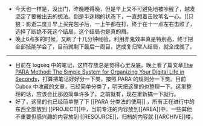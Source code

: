 - 今天也一样是，没出门，昨晚睡得晚，但是早上又不可避免地被吵醒了，越发坚定了要搬出去的想法。倒是半迷糊的状态下，一直想着击败苇名一心。[[只狼：影逝二度]] 早上买完包子后，一上午都在打，终于在十一点左右击败了，选择了断绝不死这个结局。这个结局也是真的屑。
- 晚上6点多的时候，又刷了十几分钟经验，利用赤鬼效率真是特别高，终于把全部技能学会了，目前就剩下最后一周目，达成复归常人结局，就全成就了。
- ---
- 目前在 logseq 中的笔记，这样存放总是觉得心里没底。晚上看了篇文章[The PARA Method: The Simple System for Organizing Your Digital Life in Seconds](https://fortelabs.com/blog/para/)，打算把笔记好好分一下类，按照 PARA 的规则分一下类。目前 Cubox 中收藏的文章，已经简单分类了，明天把这里的也整理一下。这里整理的话，应该会比那边简单许多了。之前就有，现在重新搞一下就行。
- 好了，这里的也已经简单整了下 [[PARA 分类法的使用]] ，所有正在进行中的东西全部放到 [[PROJECT]]中，当前专注的内容放到[[AREA]]中，一些其他不重要但感兴趣的内容放到 [[RESOURCE]]，归档的内容就 [[ARCHIVE]]喽。